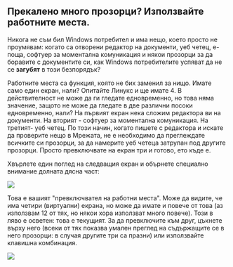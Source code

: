 <?php require("../../entete.php"); ?> <?php require("../../base.php"); ?>

<div id="corps">

<h2>Прекалено много прозорци? Използвайте работните места.</h2>

<p>Никога не съм бил Windows потребител и има нещо, което просто не проумявам: когато са отворени редактор на документи, уеб четец, е-поща, софтуер за моментална комуникация и някои прозорци за да боравите с документите си, как Windows потребителите успяват да не се <b>загубят</b> 
в този безпорядък?</p>

<p>Работните места са функция, която не бих заменил за нищо. Имате само един екран, нали? Опитайте Линукс и ще имате 4. В действителност не може да ги гледате едновременно, но това няма значение, защото не може да гледате в две различни посоки едновременно, нали? На първият екран нека сложим редактора ви на документи. На вторият - софтуер за моментална комуникация. На третият- уеб четец. По този начин, когато пишете с редактора и искате да проверите нещо в Мрежата, не е необходимо да преглеждате всичките си прозорци, за да намерите уеб четеца затрупан под другите прозорци. Просто превключвате на екран три и готово, ето къде е.</p>

<p>Хвърлете един поглед на следващия екран и обърнете специално внимание долната дясна част:</p>

<img src="Images/workspaces.png" border="0"/>

<p>Това е вашият "превключвател на работни места". Може да видите, че има четири (виртуални) екрана, но може да имате и повече от това (аз използвам 12 от тях, но някои хора използват много повече). Този в ляво е осветен: това е текущият. За да превключите към друг, цъкнете върху него (всеки от тях показва умален преглед на съдържащите се в него прозорци: в случая другите три са празни) или използвайте клавишна комбинация.</p>

<img src="Images/workspaces_full.png" border="0"/>

</div>


